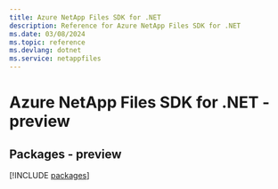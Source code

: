 ```yaml
---
title: Azure NetApp Files SDK for .NET
description: Reference for Azure NetApp Files SDK for .NET
ms.date: 03/08/2024
ms.topic: reference
ms.devlang: dotnet
ms.service: netappfiles
---
```

# Azure NetApp Files SDK for .NET - preview
## Packages - preview
[!INCLUDE [packages](netapp-files-index.md)]